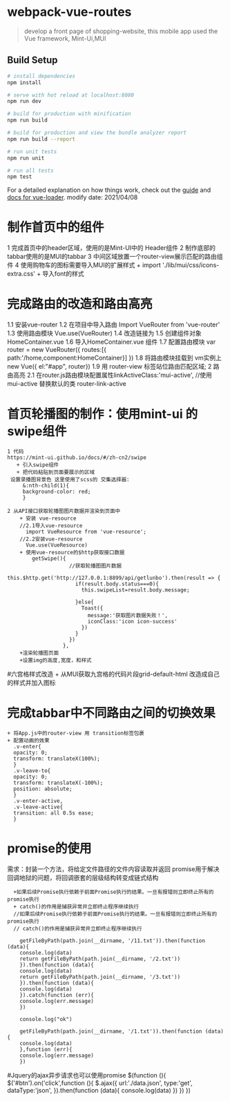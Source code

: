# webpack-vue-routes

> develop a front page of shopping-website, this mobile app used the Vue framework, Mint-Ui,MUI

## Build Setup

``` bash
# install dependencies
npm install

# serve with hot reload at localhost:8080
npm run dev

# build for production with minification
npm run build

# build for production and view the bundle analyzer report
npm run build --report

# run unit tests
npm run unit

# run all tests
npm test
```

For a detailed explanation on how things work, check out the [guide](http://vuejs-templates.github.io/webpack/) and [docs for vue-loader](http://vuejs.github.io/vue-loader).
modify date: 2021/04/08


# 制作首页中的组件
  1 完成首页中的header区域，使用的是Mint-UI中的 Header组件
  2 制作底部的tabbar使用的是MUI的tabbar
  3 中间区域放置一个router-view展示匹配的路由组件
  4 使用购物车的图标需要导入MUI的扩展样式
     + import './lib/mui/css/icons-extra.css'
     + 导入font的样式

# 完成路由的改造和路由高亮
   1.1 安装vue-router
   1.2 在项目中导入路由 Import VueRouter from 'vue-router'
   1.3 使用路由模块 Vue.use(VueRouter)
   1.4 改造链接为<router-link to="/home">
   1.5 创建组件对象 HomeContainer.vue
   1.6 导入HomeContainer.vue 组件
   1.7 配置路由模块 var router = new VueRouter({
        routes:[{
          path:'/home,component:HomeContainer}]
        })
   1.8 将路由模块挂载到 vm实例上
        new Vue({
            el:"#app",
            router})
   1.9  用 router-view 标签站位路由匹配区域;
2 路由高亮
   2.1  在router.js路由模块配置属性linkActiveClass:'mui-active', //使用mui-active 替换默认的类 router-link-active
# 首页轮播图的制作：使用mint-ui 的swipe组件
    1 代码
    https://mint-ui.github.io/docs/#/zh-cn2/swipe
       + 引入swipe组件
       + 把代码粘贴到页面要展示的区域
     设置录播图背景色 这里使用了scss的 交集选择器:
         &:nth-child(1){
         background-color: red;
         }

    2 从API接口获取轮播图图片数据并渲染到页面中
        + 安装 vue-resource
        //2.1导入vue-resource
          import VueResource from 'vue-resource';
        //2.2安装vue-resource
          Vue.use(VueResource)
        + 使用vue-resource的$http获取接口数据
            getSwipe(){
                        //获取轮播图图片数据
                        this.$http.get('http://127.0.0.1:8899/api/getlunbo').then(result => {
                          if(result.body.status===0){
                            this.swipeList=result.body.message;

                          }else{
                            Toast({
                              message:'获取图片数据失败！',
                              iconClass:'icon icon-success'
                            })
                          }
                        })
                      },
        +渲染轮播图页面
        +设置img的高度,宽度，和样式

#六宫格样式改造
    + 从MUI获取九宫格的代码片段grid-default-html 改造成自己的样式并加入图标
# 完成tabbar中不同路由之间的切换效果
    + 将App.js中的router-view 用 transition标签包裹
    + 配置动画的效果
      .v-enter{
      opacity: 0;
      transform: translateX(100%);
      }
      .v-leave-to{
      opacity: 0;
      transform: translateX(-100%);
      position: absolute;
      }
      .v-enter-active,
      .v-leave-active{
      transition: all 0.5s ease;
      }

# promise的使用
  需求：封装一个方法，将给定文件路径的文件内容读取并返回
  promise用于解决回调地狱的问题，将回调嵌套的层级结构转变成链式结构


      +如果后续Promise执行依赖于前面Promise执行的结果。一旦有报错则立即终止所有的promise执行
      + catch()的作用是捕获异常并立即终止程序继续执行
      //如果后续Promise执行依赖于前面Promise执行的结果。一旦有报错则立即终止所有的promise执行
      // catch()的作用是捕获异常并立即终止程序继续执行

        getFileByPath(path.join(__dirname, '/11.txt')).then(function (data){
        console.log(data)
        return getFileByPath(path.join(__dirname, '/2.txt'))
        }).then(function (data){
        console.log(data)
        return getFileByPath(path.join(__dirname, '/3.txt'))
        }).then(function (data){
        console.log(data)
        }).catch(function (err){
        console.log(err.message)
        })

        console.log("ok")

        getFileByPath(path.join(__dirname, '/1.txt')).then(function (data){
        console.log(data)
        },function (err){
        console.log(err.message)
        })

#Jquery的ajax异步请求也可以使用promise
  $(function (){
          $('#btn').on('click',function (){
            $.ajax({
              url:'./data.json',
              type:'get',
              dataType:'json', }).then(function (data){
              console.log(data)
            })
          })
      })
